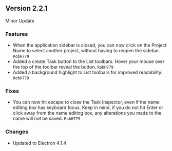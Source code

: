 Version 2.2.1
-------------

Minor Update

### Features ####
- When the application sidebar is closed, you can now click on the Project Name to select another project, without having to reopen the sidebar. `RobH779`
- Added a create Task button to the List toolbars. Hover your mouse over the top of the toolbar reveal the button. `RobH779`
- Added a background highlight to List toolbars for improved readability. `RobH779`

### Fixes ###
- You can now hit escape to close the Task Inspector, even if the name editing box has keyboard focus. Keep in mind, if you do not hit Enter or click away from the name editing box, any alterations you made to the name will not be saved. `RobH779`

### Changes ###
- Updated to Electron 4.1.4

